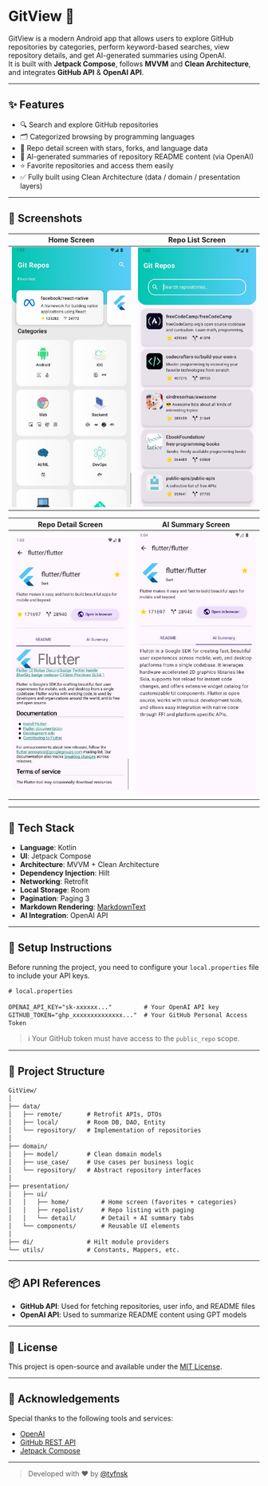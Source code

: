 # GitView 📱

GitView is a modern Android app that allows users to explore GitHub repositories by categories, perform keyword-based searches, view repository details, and get AI-generated summaries using OpenAI.  
It is built with **Jetpack Compose**, follows **MVVM** and **Clean Architecture**, and integrates **GitHub API** & **OpenAI API**.

---

## ✨ Features

- 🔍 Search and explore GitHub repositories
- 🗂️ Categorized browsing by programming languages
- 📁 Repo detail screen with stars, forks, and language data
- 🤖 AI-generated summaries of repository README content (via OpenAI)
- ⭐ Favorite repositories and access them easily
- ✅ Fully built using Clean Architecture (data / domain / presentation layers)

---

## 📸 Screenshots

| Home Screen | Repo List Screen |
|-------------|------------------|
| ![Home](screenshots/gitview-main-screen.jpg) | ![RepoList](screenshots/gitview-list-screen.jpg) |

| Repo Detail Screen | AI Summary Screen |
|--------------------|-------------------|
| ![Detail](screenshots/gitview-detail-screen.jpg) | ![AI](screenshots/gitview-aisummary-screen.jpg) |

---

## 🧱 Tech Stack

- **Language**: Kotlin
- **UI**: Jetpack Compose
- **Architecture**: MVVM + Clean Architecture
- **Dependency Injection**: Hilt
- **Networking**: Retrofit
- **Local Storage**: Room
- **Pagination**: Paging 3
- **Markdown Rendering**: [MarkdownText](https://github.com/jeziellago/compose-markdown)
- **AI Integration**: OpenAI API

---

## 🔐 Setup Instructions

Before running the project, you need to configure your `local.properties` file to include your API keys.

```properties
# local.properties

OPENAI_API_KEY="sk-xxxxxx..."         # Your OpenAI API key
GITHUB_TOKEN="ghp_xxxxxxxxxxxxxx..."  # Your GitHub Personal Access Token
```

> ℹ️ Your GitHub token must have access to the `public_repo` scope.

---

## 📁 Project Structure

```
GitView/
│
├── data/
│   ├── remote/       # Retrofit APIs, DTOs
│   ├── local/        # Room DB, DAO, Entity
│   └── repository/   # Implementation of repositories
│
├── domain/
│   ├── model/        # Clean domain models
│   ├── use_case/     # Use cases per business logic
│   └── repository/   # Abstract repository interfaces
│
├── presentation/
│   ├── ui/
│   │   ├── home/         # Home screen (favorites + categories)
│   │   ├── repolist/     # Repo listing with paging
│   │   └── detail/       # Detail + AI summary tabs
│   └── components/       # Reusable UI elements
│
├── di/               # Hilt module providers
└── utils/            # Constants, Mappers, etc.
```

---

## 📦 API References

- **GitHub API**: Used for fetching repositories, user info, and README files
- **OpenAI API**: Used to summarize README content using GPT models

---

## 📄 License

This project is open-source and available under the [MIT License](LICENSE).

---

## 🙌 Acknowledgements

Special thanks to the following tools and services:

- [OpenAI](https://openai.com/)
- [GitHub REST API](https://docs.github.com/en/rest)
- [Jetpack Compose](https://developer.android.com/jetpack/compose)

---

> Developed with ❤️ by [@tyfnsk](https://github.com/tyfnsk)
